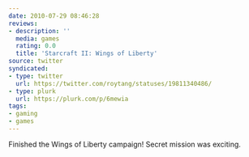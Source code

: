 ```yaml
---
date: 2010-07-29 08:46:28
reviews:
- description: ''
  media: games
  rating: 0.0
  title: 'Starcraft II: Wings of Liberty'
source: twitter
syndicated:
- type: twitter
  url: https://twitter.com/roytang/statuses/19811340486/
- type: plurk
  url: https://plurk.com/p/6mewia
tags:
- gaming
- games
---
```


Finished the Wings of Liberty campaign! Secret mission was exciting.